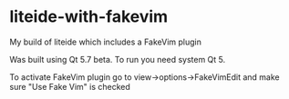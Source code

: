 # liteide-with-fakevim
My build of liteide which includes a FakeVim plugin

Was built using Qt 5.7 beta. To run you need system Qt 5.

To activate FakeVim plugin go to view->options->FakeVimEdit and make sure "Use Fake Vim" is checked
